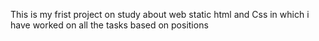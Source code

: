 This is my frist project on study about web static html and Css in which i have worked on all the tasks based on positions
